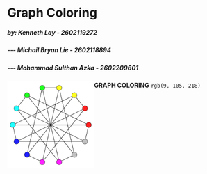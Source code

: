 # Graph Coloring
##### by: Kenneth Lay - 2602119272
##### ---  Michail Bryan Lie - 2602118894
##### --- Mohammad Sulthan Azka - 2602209601

<img src="/assets/gcol-log.png" width="200" align="left"/> **GRAPH COLORING** `rgb(9, 105, 218)`

